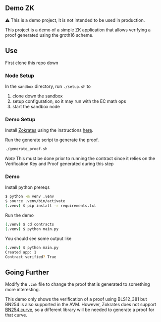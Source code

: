 Demo ZK
-------

:warning: This is a demo project, it is not intended to be used in production.

This project is a demo of a simple ZK application that allows verifying a proof generated using the groth16 scheme. 


## Use 

First clone this repo down

### Node Setup

In the `sandbox` directory, run `./setup.sh` to 

1. clone down the sandbox 
2. setup configuration, so it may run with the EC math ops
3. start the sandbox node

### Demo Setup

Install [Zokrates][zokrates] using the instructions [here][zokrates-install].

Run the generate script to generate the proof.

```bash
./generate_proof.sh
```

*Note* This must be done prior to running the contract since it relies on the Verification Key and Proof generated during this step

### Demo

Install python prereqs

```bash
$ python -m venv .venv
$ source .venv/bin/activate
(.venv) $ pip install -r requirements.txt
```

Run the demo

```bash
(.venv) $ cd contracts 
(.venv) $ python main.py
```

You should see some output like 
```bash
(.venv) $ python main.py
Created app: 1
Contract verified? True
```

## Going Further

Modify the `.zok` file to change the proof that is generated to something more interesting.

This demo only shows the verification of a proof using BLS12_381 but BN254 is also supported in the AVM. However, Zokrates does not support [BN254 curve][zokrates-curves], so a different library will be needed to generate a proof for that curve.  



[zokrates]: https://zokrates.github.io/
[zokrates-install]: https://zokrates.github.io/gettingstarted.html#one-line-installation
[zokrates-curves]: https://zokrates.github.io/toolbox/proving_schemes.html#curves
[sandbox]: https://github.com/algorand/sandbox

